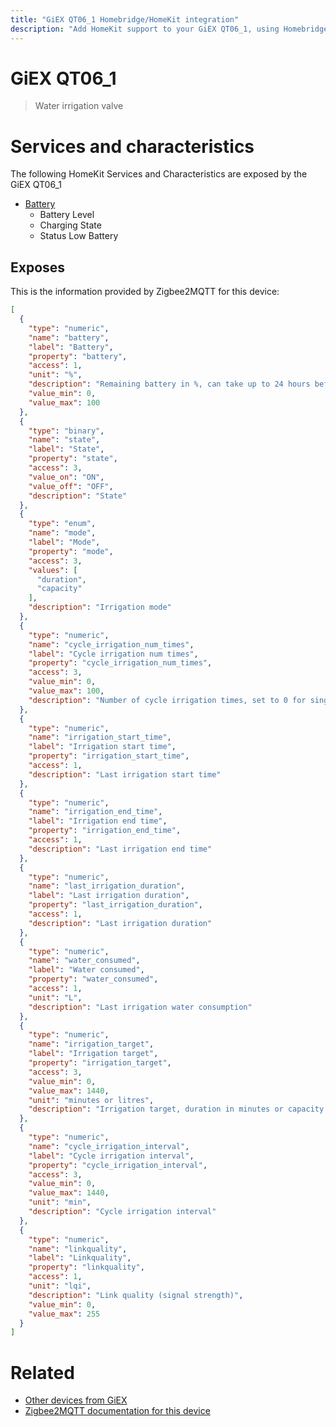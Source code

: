 ```yaml
---
title: "GiEX QT06_1 Homebridge/HomeKit integration"
description: "Add HomeKit support to your GiEX QT06_1, using Homebridge, Zigbee2MQTT and homebridge-z2m."
---
```

<!---
This file has been GENERATED using src/docgen/docgen.ts
DO NOT EDIT THIS FILE MANUALLY!
-->
# GiEX QT06_1
> Water irrigation valve


# Services and characteristics
The following HomeKit Services and Characteristics are exposed by
the GiEX QT06_1

* [Battery](../../battery.md)
  * Battery Level
  * Charging State
  * Status Low Battery



## Exposes

This is the information provided by Zigbee2MQTT for this device:

```json
[
  {
    "type": "numeric",
    "name": "battery",
    "label": "Battery",
    "property": "battery",
    "access": 1,
    "unit": "%",
    "description": "Remaining battery in %, can take up to 24 hours before reported.",
    "value_min": 0,
    "value_max": 100
  },
  {
    "type": "binary",
    "name": "state",
    "label": "State",
    "property": "state",
    "access": 3,
    "value_on": "ON",
    "value_off": "OFF",
    "description": "State"
  },
  {
    "type": "enum",
    "name": "mode",
    "label": "Mode",
    "property": "mode",
    "access": 3,
    "values": [
      "duration",
      "capacity"
    ],
    "description": "Irrigation mode"
  },
  {
    "type": "numeric",
    "name": "cycle_irrigation_num_times",
    "label": "Cycle irrigation num times",
    "property": "cycle_irrigation_num_times",
    "access": 3,
    "value_min": 0,
    "value_max": 100,
    "description": "Number of cycle irrigation times, set to 0 for single cycle"
  },
  {
    "type": "numeric",
    "name": "irrigation_start_time",
    "label": "Irrigation start time",
    "property": "irrigation_start_time",
    "access": 1,
    "description": "Last irrigation start time"
  },
  {
    "type": "numeric",
    "name": "irrigation_end_time",
    "label": "Irrigation end time",
    "property": "irrigation_end_time",
    "access": 1,
    "description": "Last irrigation end time"
  },
  {
    "type": "numeric",
    "name": "last_irrigation_duration",
    "label": "Last irrigation duration",
    "property": "last_irrigation_duration",
    "access": 1,
    "description": "Last irrigation duration"
  },
  {
    "type": "numeric",
    "name": "water_consumed",
    "label": "Water consumed",
    "property": "water_consumed",
    "access": 1,
    "unit": "L",
    "description": "Last irrigation water consumption"
  },
  {
    "type": "numeric",
    "name": "irrigation_target",
    "label": "Irrigation target",
    "property": "irrigation_target",
    "access": 3,
    "value_min": 0,
    "value_max": 1440,
    "unit": "minutes or litres",
    "description": "Irrigation target, duration in minutes or capacity in litres (depending on mode)"
  },
  {
    "type": "numeric",
    "name": "cycle_irrigation_interval",
    "label": "Cycle irrigation interval",
    "property": "cycle_irrigation_interval",
    "access": 3,
    "value_min": 0,
    "value_max": 1440,
    "unit": "min",
    "description": "Cycle irrigation interval"
  },
  {
    "type": "numeric",
    "name": "linkquality",
    "label": "Linkquality",
    "property": "linkquality",
    "access": 1,
    "unit": "lqi",
    "description": "Link quality (signal strength)",
    "value_min": 0,
    "value_max": 255
  }
]
```

# Related
* [Other devices from GiEX](../index.md#giex)
* [Zigbee2MQTT documentation for this device](https://www.zigbee2mqtt.io/devices/QT06_1.html)
